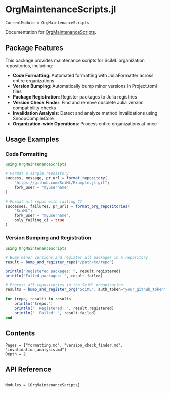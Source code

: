# OrgMaintenanceScripts.jl

```@meta
CurrentModule = OrgMaintenanceScripts
```

Documentation for [OrgMaintenanceScripts](https://github.com/SciML/OrgMaintenanceScripts.jl).

## Package Features

This package provides maintenance scripts for SciML organization repositories, including:

- **Code Formatting**: Automated formatting with JuliaFormatter across entire organizations
- **Version Bumping**: Automatically bump minor versions in Project.toml files
- **Package Registration**: Register packages to Julia registries
- **Version Check Finder**: Find and remove obsolete Julia version compatibility checks
- **Invalidation Analysis**: Detect and analyze method invalidations using SnoopCompileCore
- **Organization-wide Operations**: Process entire organizations at once

## Usage Examples

### Code Formatting

```julia
using OrgMaintenanceScripts

# Format a single repository
success, message, pr_url = format_repository(
    "https://github.com/SciML/Example.jl.git";
    fork_user = "myusername"
)

# Format all repos with failing CI
successes, failures, pr_urls = format_org_repositories(
    "SciML";
    fork_user = "myusername",
    only_failing_ci = true
)
```

### Version Bumping and Registration

```julia
using OrgMaintenanceScripts

# Bump minor versions and register all packages in a repository
result = bump_and_register_repo("/path/to/repo")

println("Registered packages: ", result.registered)
println("Failed packages: ", result.failed)

# Process all repositories in the SciML organization
results = bump_and_register_org("SciML"; auth_token="your_github_token")

for (repo, result) in results
    println("$repo:")
    println("  Registered: ", result.registered)
    println("  Failed: ", result.failed)
end
```

## Contents

```@contents
Pages = ["formatting.md", "version_check_finder.md", "invalidation_analysis.md"]
Depth = 2
```

## API Reference

```@index
```

```@autodocs
Modules = [OrgMaintenanceScripts]
```